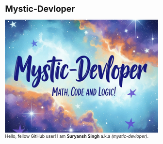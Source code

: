 # Mystic-Devloper
![hero-image](https://raw.githubusercontent.com/mystic-devloper/mystic-devloper/refs/heads/main/mystic-devloper.jpg)
Hello, fellow GitHub user! I am **Suryansh Singh** a.k.a *(mystic-devloper)*.
